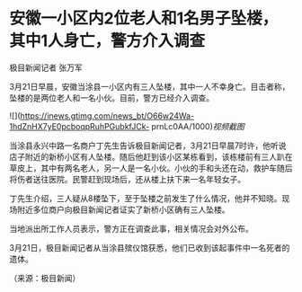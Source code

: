 # 安徽一小区内2位老人和1名男子坠楼，其中1人身亡，警方介入调查

极目新闻记者 张万军

3月21日早晨，安徽当涂县一小区内有三人坠楼，其中一人不幸身亡。目击者称，坠楼的是两位老人和一名小伙。目前，警方已经介入调查。

![](https://inews.gtimg.com/news_bt/O66w24Wa-1hdZnHX7yE0pcboqpRuhPGubkfJCk-
prnLc0AA/1000)_视频截图_

当涂县永兴中路一名商户丁先生告诉极目新闻记者，3月21日早晨7时许，他听说店子附近的新桥小区有人坠楼。随后他赶到该小区某栋看到，该栋楼前有三人趴在草皮上，其中有两名老人，另一人是一名小伙。小伙的手和头还在动，救护车随后将伤者送往医院。民警赶到现场后，还从楼上扶下来一名年轻女子。

丁先生介绍，三人疑从8楼坠下，至于坠楼之前发生了什么情况，他并不知晓。现场附近多位商户向极目新闻记者证实了新桥小区确有三人坠楼。

当地派出所工作人员表示，警方正在调查此事，相关情况会对外公布。

3月21日，极目新闻记者从当涂县殡仪馆获悉，他们已收到该起事件中一名死者的遗体。

（来源：极目新闻）

